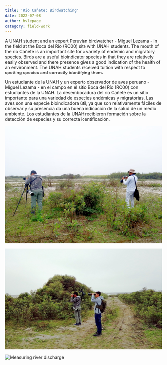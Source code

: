 ```yaml
---
title: 'Rio Cañete: Birdwatching'
date: 2022-07-08
author: hvlepage
category: field-work
---
```



A UNAH student and an expert Peruvian birdwatcher - Miguel Lezama - in the field at the Boca del Rio (RC00) site with UNAH students. The mouth of the rio Cañete is an important site for a variety of endemic and migratory species. Birds are a useful bioindicator species in that they are relatively easily observed and there presence gives a good indication of the health of an environment. The UNAH students received tuition with respect to spotting species and correctly identifying them.

Un estudiante de la UNAH y un experto observador de aves peruano - Miguel Lezama - en el campo en el sitio Boca del Río (RC00) con estudiantes de la UNAH. La desembocadura del río Cañete es un sitio importante para una variedad de especies endémicas y migratorias. Las aves son una especie bioindicadora útil, ya que son relativamente fáciles de observar y su presencia da una buena indicación de la salud de un medio ambiente. Los estudiantes de la UNAH recibieron formación sobre la detección de especies y su correcta identificación.

![Measuring river discharge](/assets/posts/5Bird.jpg)

![Measuring river discharge](/assets/posts/5Birds.jpg)

![Measuring river discharge](/assets/posts/5Birdss.jpg)

